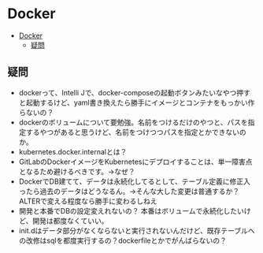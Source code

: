 # Docker

- [Docker](#docker)
  - [疑問](#疑問)

## 疑問

- dockerって、Intelli Jで、docker-composeの起動ボタンみたいなやつ押すと起動するけど、yaml書き換えたら勝手にイメージとコンテナをもっかい作らないの？
- dockerのボリュームについて要勉強。名前をつけるだけのやつと、パスを指定するやつがあると思うけど、名前をつけつつパスを指定とかできないのか。
- kubernetes.docker.internalとは？
- GitLabのDockerイメージをKubernetesにデプロイすることは、単一障害点となるため避けるべきです。→なぜ？
- DockerでDB建てて、データは永続化してるとして、テーブル定義に修正入ったら過去のデータはどうなるん。→そんな大した変更は普通するか？ ALTERで変える程度なら勝手に変わるしねえ
- 開発と本番でDBの設定変えれないの？ 本番はボリュームで永続化したいけど、開発は都度なくていい。
- init.dはデータ部分がなくならないと実行されないんだけど、既存テーブルへの改修はsqlを都度実行するの？dockerfileとかでがんばらないの？
